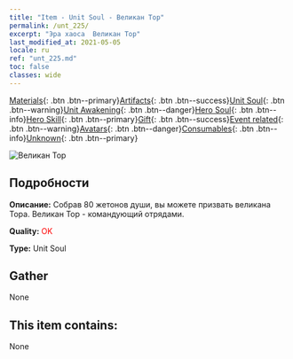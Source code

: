 ```yaml
---
title: "Item - Unit Soul - Великан Тор"
permalink: /unt_225/
excerpt: "Эра хаоса  Великан Тор"
last_modified_at: 2021-05-05
locale: ru
ref: "unt_225.md"
toc: false
classes: wide
---
```

 [Materials](/ItemsRU/){: .btn .btn--primary}[Artifacts](/ItemsRU/Artifacts/){: .btn .btn--success}[Unit Soul](/ItemsRU/UnitSoul/){: .btn .btn--warning}[Unit Awakening](/ItemsRU/UnitAwakening/){: .btn .btn--danger}[Hero Soul](/ItemsRU/HeroSoul/){: .btn .btn--info}[Hero Skill](/ItemsRU/HeroSkill/){: .btn .btn--primary}[Gift](/ItemsRU/Gift/){: .btn .btn--success}[Event related](/ItemsRU/Events/){: .btn .btn--warning}[Avatars](/ItemsRU/Avatars/){: .btn .btn--danger}[Consumables](/ItemsRU/Consumables/){: .btn .btn--info}[Unknown](/ItemsRU/Unknown/){: .btn .btn--primary}

 ![Великан Тор](/images/u/ti_suoerjuren.jpg)

## Подробности
 **Описание:** Собрав 80 жетонов души, вы можете призвать великана Тора. Великан Тор - командующий отрядами.

 **Quality:** <span style="color: #FF0000">OK</span>

 **Type:** Unit Soul

## Gather

  None

## This item contains:

  None

